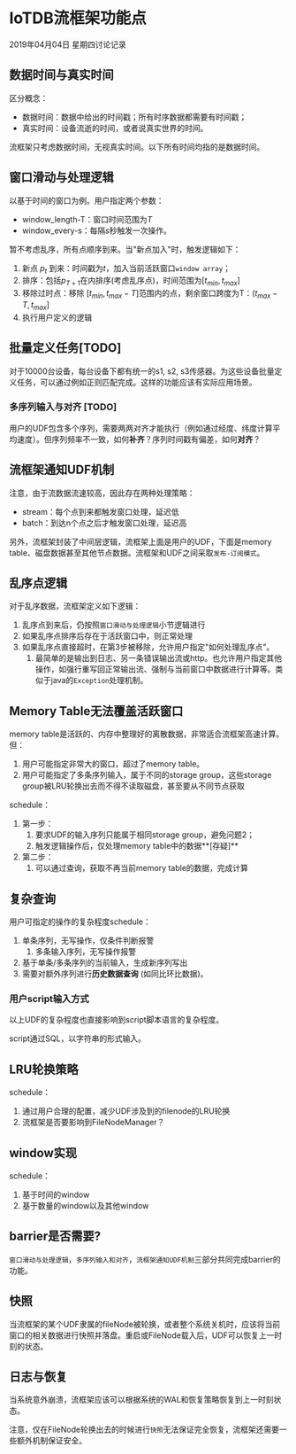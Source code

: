 # IoTDB流框架功能点

2019年04月04日 星期四讨论记录

## 数据时间与真实时间

区分概念：

* 数据时间：数据中给出的时间戳；所有时序数据都需要有时间戳；
* 真实时间：设备流逝的时间，或者说真实世界的时间。

流框架只考虑数据时间，无视真实时间。以下所有时间均指的是数据时间。

## 窗口滑动与处理逻辑

以基于时间的窗口为例。用户指定两个参数：

* window_length-T：窗口时间范围为$T$
* window_every-s：每隔$s​$ 秒触发一次操作。

暂不考虑乱序，所有点顺序到来。当"新点加入"时，触发逻辑如下：

1. 新点 $p_{t}$ 到来：时间戳为$t$，加入当前活跃窗口`window array`；
2. 排序：包括$p_{T+1}$在内排序(考虑乱序点)，时间范围为$[t_{min}, t_{max}]$
3. 移除过时点：移除 $[t_{min}, t_{max}-T]$范围内的点，剩余窗口跨度为T：$( t_{max}-T, t_{max}]$
4. 执行用户定义的逻辑

## 批量定义任务[TODO]

对于10000台设备，每台设备下都有统一的s1, s2, s3传感器。为这些设备批量定义任务，可以通过例如正则匹配完成。这样的功能应该有实际应用场景。

### 多序列输入与对齐 [TODO]

用户的UDF包含多个序列，需要两两对齐才能执行（例如通过经度、纬度计算平均速度）。但序列频率不一致，如何**补齐**？序列时间戳有偏差，如何**对齐**？

## 流框架通知UDF机制

注意，由于流数据流速较高，因此存在两种处理策略：

* stream：每个点到来都触发窗口处理，延迟低
* batch：到达n个点之后才触发窗口处理，延迟高

另外，流框架封装了中间层逻辑，流框架上面是用户的UDF，下面是memory table、磁盘数据甚至其他节点数据。流框架和UDF之间采取`发布-订阅模式`。

## 乱序点逻辑

对于乱序数据，流框架定义如下逻辑：

1. 乱序点到来后，仍按照`窗口滑动与处理逻辑`小节逻辑进行
2. 如果乱序点排序后存在于活跃窗口中，则正常处理
3. 如果乱序点直接超时，在第3步被移除，允许用户指定"如何处理乱序点"。
   1. 最简单的是输出到日志、另一条错误输出流或http。也允许用户指定其他操作，如强行重写回正常输出流、强制与当前窗口中数据进行计算等。类似于java的`Exception`处理机制。

## Memory Table无法覆盖活跃窗口

memory table是活跃的、内存中整理好的离散数据，非常适合流框架高速计算。但：

1. 用户可能指定非常大的窗口，超过了memory table。
2. 用户可能指定了多条序列输入，属于不同的storage group，这些storage group被LRU轮换出去而不得不读取磁盘，甚至要从不同节点获取

schedule：

1. 第一步：
   1. 要求UDF的输入序列只能属于相同storage group，避免问题2；
   2. 触发逻辑操作后，仅处理memory table中的数据**[存疑]**
2. 第二步：
   1. 可以通过查询，获取不再当前memory table的数据，完成计算



## 复杂查询

用户可指定的操作的复杂程度schedule：

1. 单条序列，无写操作，仅条件判断报警
   1. 多条输入序列，无写操作报警
2. 基于单条/多条序列的当前输入，生成新序列写出
3. 需要对额外序列进行**历史数据查询** (如同比环比数据)。



### 用户script输入方式

以上UDF的复杂程度也直接影响到script脚本语言的复杂程度。

script通过SQL，以字符串的形式输入。

## LRU轮换策略

schedule：

1. 通过用户合理的配置，减少UDF涉及到的filenode的LRU轮换
2. 流框架是否要影响到FileNodeManager？

## window实现

schedule：

1. 基于时间的window
2. 基于数量的window以及其他window

## barrier是否需要?

`窗口滑动与处理逻辑`，`多序列输入和对齐`，`流框架通知UDF机制`三部分共同完成barrier的功能。

## 快照

当流框架的某个UDF隶属的fileNode被轮换，或者整个系统关机时，应该将当前窗口的相关数据进行快照并落盘。重启或FileNode载入后，UDF可以恢复上一时刻的状态。



## 日志与恢复

当系统意外崩溃，流框架应该可以根据系统的WAL和恢复策略恢复到上一时刻状态。

注意，仅在FileNode轮换出去的时候进行`快照`无法保证完全恢复，流框架还需要一些额外机制保证安全。